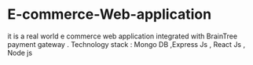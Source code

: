 # E-commerce-Web-application
it is a real world  e commerce web application integrated with  BrainTree
payment gateway .
Technology stack  :  Mongo DB ,Express Js , React Js  , Node js
